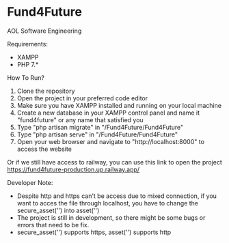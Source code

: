 # Fund4Future

AOL Software Engineering

Requirements:

-   XAMPP
-   PHP 7.\*

How To Run?

1. Clone the repository
2. Open the project in your preferred code editor
3. Make sure you have XAMPP installed and running on your local machine
4. Create a new database in your XAMPP control panel and name it "fund4future" or any name that satisfied you
5. Type "php artisan migrate" in "/Fund4Future/Fund4Future"
6. Type "php artisan serve" in "/Fund4Future/Fund4Future"
7. Open your web browser and navigate to "http://localhost:8000" to access the website

Or if we still have access to railway, you can use this link to open the project
https://fund4future-production.up.railway.app/

Developer Note:

-   Despite http and https can't be access due to mixed connection, if you want to acces the file through localhost, you have to change the secure_asset('') into asset('')
-   The project is still in development, so there might be some bugs or errors that need to be fix.
-   secure_asset('') supports https, asset('') supports http
